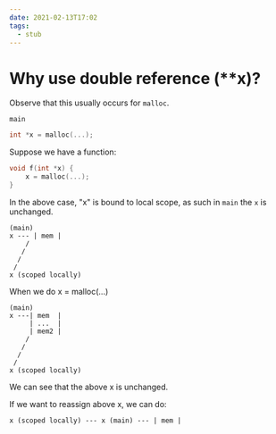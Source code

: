 ```yaml
---
date: 2021-02-13T17:02
tags: 
  - stub
---
```


# Why use double reference (**x)?

Observe that this usually occurs for `malloc`.

`main`
```c
int *x = malloc(...);
```

Suppose we have a function:
```c
void f(int *x) {
    x = malloc(...);
}
```

In the above case, "x" is bound to local scope, as such in `main` the `x` is unchanged.

```
(main)
x --- | mem |
    /
   /
  /
 /
x (scoped locally)
```

When we do x = malloc(...)

```
(main)
x ---| mem  |
     | ...  |
     | mem2 |
    /
   /
  /
 /
x (scoped locally)
```

We can see that the above x is unchanged.

If we want to reassign above x, we can do:

```
x (scoped locally) --- x (main) --- | mem |
```
